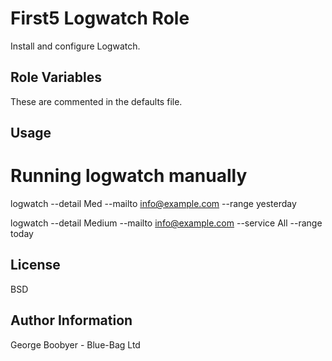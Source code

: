 
First5 Logwatch Role
==============
Install and configure Logwatch.

Role Variables
--------------------
These are commented in the defaults file.

Usage
---------



# Running logwatch manually
logwatch --detail Med --mailto info@example.com  --range yesterday

logwatch --detail Medium --mailto info@example.com --service All --range today



License
-------
BSD

Author Information
------------------
George Boobyer - Blue-Bag Ltd
